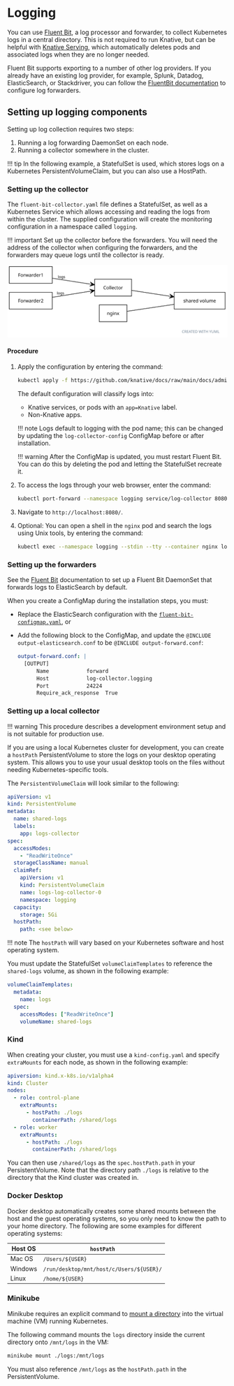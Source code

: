 # Logging

You can use [Fluent Bit](https://docs.fluentbit.io/), a log processor and forwarder, to collect
Kubernetes logs in a central directory.
This is not required to run Knative, but can be helpful with
[Knative Serving](../../serving/README.md), which automatically deletes pods and associated logs when they are no longer needed.

Fluent Bit supports exporting to a number of other log providers. If you already have an existing log provider, for example, Splunk, Datadog, ElasticSearch, or Stackdriver, you can follow the [FluentBit documentation](https://docs.fluentbit.io/manual/pipeline/outputs) to configure log forwarders.

## Setting up logging components

Setting up log collection requires two steps:

1. Running a log forwarding DaemonSet on each node.
2. Running a collector somewhere in the cluster.

!!! tip
    In the following example, a StatefulSet is used, which stores logs on a Kubernetes PersistentVolumeClaim, but you can also use a HostPath.

### Setting up the collector

The `fluent-bit-collector.yaml` file defines a StatefulSet, as well as a Kubernetes Service which allows accessing and reading the logs from within the cluster. The supplied configuration will create the monitoring configuration in a namespace called `logging`.

!!! important
    Set up the collector before the forwarders. You will need the address of the collector when configuring the forwarders, and the forwarders may queue logs until the collector is ready.

![System diagram: forwarders and co-located collector and nginx](system.svg)

<!-- yuml.me UML rendering of:
[Forwarder1]logs->[Collector]
[Forwarder2]logs->[Collector]

// Add notes
[Collector]->[shared volume]
[nginx]-[shared volume]
-->

#### Procedure

1. Apply the configuration by entering the command:

    ```bash
    kubectl apply -f https://github.com/knative/docs/raw/main/docs/admin/observability/collecting-logs/fluent-bit-collector.yaml
    ```
    The default configuration will classify logs into:

    - Knative services, or pods with an `app=Knative` label.
    - Non-Knative apps.

    !!! note
        Logs default to logging with the pod name; this can be changed by updating the `log-collector-config` ConfigMap before or after installation.

    !!! warning
        After the ConfigMap is updated, you must restart Fluent Bit. You can do this by deleting the pod and letting the StatefulSet recreate it.

1. To access the logs through your web browser, enter the command:

    ```bash
    kubectl port-forward --namespace logging service/log-collector 8080:80
    ```

3. Navigate to `http://localhost:8080/`.

4. Optional: You can open a shell in the `nginx` pod and search the logs using Unix tools, by entering the command:

    ```bash
    kubectl exec --namespace logging --stdin --tty --container nginx log-collector-0
    ```

### Setting up the forwarders

See the [Fluent Bit](https://docs.fluentbit.io/manual/installation/kubernetes) documentation to set up a Fluent Bit DaemonSet that forwards logs to ElasticSearch by default.

When you create a ConfigMap during the installation steps, you must:

- Replace the ElasticSearch configuration with the [`fluent-bit-configmap.yaml`](fluent-bit-configmap.yaml), or
- Add the following block to the ConfigMap, and update the
`@INCLUDE output-elasticsearch.conf` to be `@INCLUDE output-forward.conf`:

    ```yaml
    output-forward.conf: |
      [OUTPUT]
          Name            forward
          Host            log-collector.logging
          Port            24224
          Require_ack_response  True
    ```

### Setting up a local collector

!!! warning
    This procedure describes a development environment setup and is not suitable for production use.

If you are using a local Kubernetes cluster for development, you can create a `hostPath` PersistentVolume to store the logs on your desktop operating system. This allows you to use your usual desktop tools on the files without needing Kubernetes-specific tools.

The `PersistentVolumeClaim` will look similar to the following:

```yaml
apiVersion: v1
kind: PersistentVolume
metadata:
  name: shared-logs
  labels:
    app: logs-collector
spec:
  accessModes:
    - "ReadWriteOnce"
  storageClassName: manual
  claimRef:
    apiVersion: v1
    kind: PersistentVolumeClaim
    name: logs-log-collector-0
    namespace: logging
  capacity:
    storage: 5Gi
  hostPath:
    path: <see below>
```

!!! note
    The `hostPath` will vary based on your Kubernetes software and host operating system.

You must update the StatefulSet `volumeClaimTemplates` to reference the `shared-logs` volume, as shown in the following example:

```yaml
volumeClaimTemplates:
  metadata:
    name: logs
  spec:
    accessModes: ["ReadWriteOnce"]
    volumeName: shared-logs
```

### Kind

When creating your cluster, you must use a `kind-config.yaml` and specify
`extraMounts` for each node, as shown in the following example:

```yaml
apiversion: kind.x-k8s.io/v1alpha4
kind: Cluster
nodes:
  - role: control-plane
    extraMounts:
      - hostPath: ./logs
        containerPath: /shared/logs
  - role: worker
    extraMounts:
      - hostPath: ./logs
        containerPath: /shared/logs
```

You can then use `/shared/logs` as the `spec.hostPath.path` in your
PersistentVolume. Note that the directory path `./logs` is relative to the
directory that the Kind cluster was created in.

### Docker Desktop

Docker desktop automatically creates some shared mounts between the host and the
guest operating systems, so you only need to know the path to your home
directory. The following are some examples for different operating systems:

| Host OS | `hostPath`                               |
| ------- | ---------------------------------------- |
| Mac OS  | `/Users/${USER}`                         |
| Windows | `/run/desktop/mnt/host/c/Users/${USER}/` |
| Linux   | `/home/${USER}`                          |

### Minikube

Minikube requires an explicit command to [mount a directory](https://minikube.sigs.k8s.io/docs/handbook/mount/) into the virtual machine (VM) running Kubernetes.

The following command mounts the `logs` directory inside the current directory onto `/mnt/logs` in the VM:

```bash
minikube mount ./logs:/mnt/logs
```

You must also reference `/mnt/logs` as the `hostPath.path` in the PersistentVolume.
